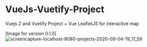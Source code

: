 # VueJs-Vuetify-Project
Vuejs 2 and Vuetify Project + Vue LeafletJS for interactive map

[Image for version 0.1.0]
![screencapture-localhost-8080-projects-2020-09-04-19_17_59](https://user-images.githubusercontent.com/25196150/92268854-6b18dd80-eee3-11ea-9441-0ae7bcdf70a7.png)
